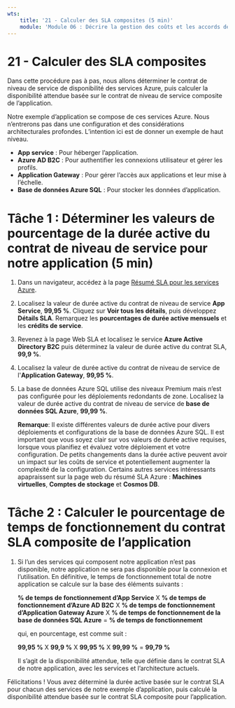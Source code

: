 ```yaml
---
wts:
    title: '21 - Calculer des SLA composites (5 min)'
    module: 'Module 06 : Décrire la gestion des coûts et les accords de niveau de service d’Azure'
---
```

# 21 - Calculer des SLA composites

Dans cette procédure pas à pas, nous allons déterminer le contrat de niveau de service de disponibilité des services Azure, puis calculer la disponibilité attendue basée sur le contrat de niveau de service composite de l’application.

Notre exemple d’application se compose de ces services Azure. Nous n’entrerons pas dans une configuration et des considérations architecturales profondes. L’intention ici est de donner un exemple de haut niveau.

+ **App service** : Pour héberger l’application.
+ **Azure AD B2C** : Pour authentifier les connexions utilisateur et gérer les profils.
+ **Application Gateway** : Pour gérer l’accès aux applications et leur mise à l’échelle. 
+ **Base de données Azure SQL** : Pour stocker les données d’application. 

# Tâche 1 : Déterminer les valeurs de pourcentage de la durée active du contrat de niveau de service pour notre application (5 min)

1. Dans un navigateur, accédez à la page [Résumé SLA pour les services Azure](https://azure.microsoft.com/fr-fr/support/legal/sla/summary/).

2. Localisez la valeur de durée active du contrat de niveau de service **App Service**, **99,95 %**. Cliquez sur **Voir tous les détails**, puis développez **Détails SLA**. Remarquez les **pourcentages de durée active mensuels** et les **crédits de service**.

3. Revenez à la page Web SLA et localisez le service **Azure Active Directory B2C** puis déterminez la valeur de durée active du contrat SLA, **99,9 %**. 

4. Localisez la valeur de durée active du contrat de niveau de service de l'**Application Gateway**, **99,95 %**. 

5. La base de données Azure SQL utilise des niveaux Premium mais n’est pas configurée pour les déploiements redondants de zone. Localisez la valeur de durée active du contrat de niveau de service de **base de données SQL Azure**, **99,99 %**. 

    **Remarque**: Il existe différentes valeurs de durée active pour divers déploiements et configurations de la base de données Azure SQL. Il est important que vous soyez clair sur vos valeurs de durée active requises, lorsque vous planifiez et évaluez votre déploiement et votre configuration. De petits changements dans la durée active peuvent avoir un impact sur les coûts de service et potentiellement augmenter la complexité de la configuration. Certains autres services intéressants apapraissent sur la page web du résumé SLA Azure : **Machines virtuelles**, **Comptes de stockage** et **Cosmos DB**.

# Tâche 2 : Calculer le pourcentage de temps de fonctionnement du contrat SLA composite de l’application

1. Si l’un des services qui composent notre application n’est pas disponible, notre application ne sera pas disponible pour la connexion et l’utilisation. En définitive, le temps de fonctionnement total de notre application se calcule sur la base des éléments suivants :

    **% de temps de fonctionnement d’App Service** X **% de temps de fonctionnement d’Azure AD B2C** X  **% de temps de fonctionnement d’Application Gateway Azure** X **% de temps de fonctionnement de la base de données SQL Azure** = **% de temps de fonctionnement**

    qui, en pourcentage, est comme suit :

    **99,95 %** X **99,9 %** X **99,95 %** X **99,99 %** = **99,79 %**

    Il s’agit de la disponibilité attendue, telle que définie dans le contrat SLA de notre application, avec les services et l’architecture actuels.

Félicitations ! Vous avez déterminé la durée active basée sur le contrat SLA pour chacun des services de notre exemple d’application, puis calculé la disponibilité attendue basée sur le contrat SLA composite pour l’application.